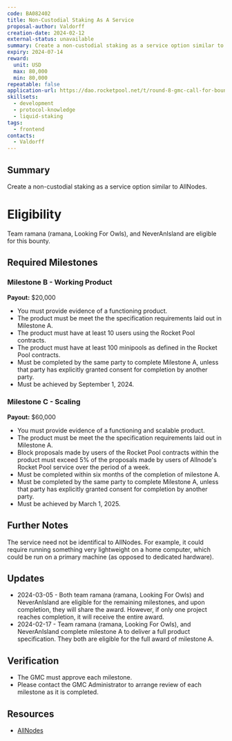 ```yaml
---
code: BA082402
title: Non-Custodial Staking As A Service
proposal-author: Valdorff
creation-date: 2024-02-12
external-status: unavailable
summary: Create a non-custodial staking as a service option similar to AllNodes.
expiry: 2024-07-14
reward: 
  unit: USD
  max: 80,000
  min: 80,000
repeatable: false
application-url: https://dao.rocketpool.net/t/round-8-gmc-call-for-bounty-applications-deadline-is-january-14/2558/6
skillsets:
  - development
  - protocol-knowledge
  - liquid-staking
tags: 
  - frontend
contacts:
  - Valdorff
---
```


## Summary
Create a non-custodial staking as a service option similar to AllNodes. 

# Eligibility
Team ramana (ramana, Looking For Owls), and NeverAnIsland are eligible for this bounty.

## Required Milestones

### Milestone B - Working Product
**Payout:** $20,000  

* You must provide evidence of a functioning product.
* The product must be meet the the specification requirements laid out in Milestone A.
* The product must have at least 10 users using the Rocket Pool contracts.
* The product must have at least 100 minipools as defined in the Rocket Pool contracts.
* Must be completed by the same party to complete Milestone A, unless that party has explicitly granted consent for completion by another party.
* Must be achieved by September 1, 2024.

### Milestone C - Scaling
**Payout:** $60,000  

* You must provide evidence of a functioning and scalable product.
* The product must be meet the the specification requirements laid out in Milestone A.
* Block proposals made by users of the Rocket Pool contracts within the product must exceed 5% of the proposals made by users of Allnode's Rocket Pool service over the period of a week. 
* Must be completed within six months of the completion of milestone A.
* Must be completed by the same party to complete Milestone A, unless that party has explicitly granted consent for completion by another party.
* Must be achieved by March 1, 2025.

## Further Notes

The service need not be identifical to AllNodes. For example, it could require running something very lightweight on a home computer, which could be run on a primary machine (as opposed to dedicated hardware).

## Updates

* 2024-03-05 - Both team ramana (ramana, Looking For Owls) and NeverAnIsland are eligible for the remaining milestones, and upon completion, they will share the award. However, if only one project reaches completion, it will receive the entire award.
* 2024-02-17 - Team ramana (ramana, Looking For Owls), and NeverAnIsland complete milestone A to deliver a full product specification. They both are eligible for the full award of milestone A.

## Verification
* The GMC must approve each milestone.
* Please contact the GMC Administrator to arrange review of each milestone as it is completed.

## Resources
* [AllNodes](https://www.allnodes.com/)
